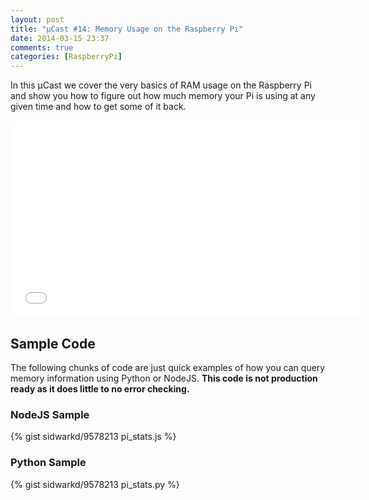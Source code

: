 ```yaml
---
layout: post
title: "µCast #14: Memory Usage on the Raspberry Pi"
date: 2014-03-15 23:37
comments: true
categories: [RaspberryPi]
---
```


In this &micro;Cast we cover the very basics of RAM usage on the Raspberry Pi and show you how to figure out how much memory your Pi is using at any given time and how to get some of it back.

<iframe width="560" height="315" src="//www.youtube.com/embed/EqyVlTP4R5M" frameborder="0" allowfullscreen></iframe>

<!-- more -->

## Sample Code
The following chunks of code are just quick examples of how you can query memory information using Python or NodeJS. **This code is not production ready as it does little to no error checking.**

### NodeJS Sample
{% gist sidwarkd/9578213 pi_stats.js %} 

### Python Sample
{% gist sidwarkd/9578213 pi_stats.py %} 
